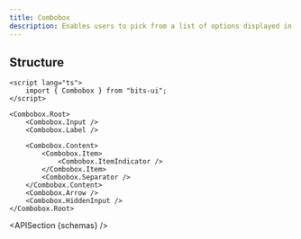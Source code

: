 ```yaml
---
title: Combobox
description: Enables users to pick from a list of options displayed in a dropdown.
---
```


<script>
	import { APISection, ComponentPreview, ComboboxDemo } from '@/components'
	export let schemas;
</script>

<ComponentPreview name="combobox-demo" comp="combobox">

<ComboboxDemo slot="preview" />

</ComponentPreview>

## Structure

```svelte
<script lang="ts">
	import { Combobox } from "bits-ui";
</script>

<Combobox.Root>
	<Combobox.Input />
	<Combobox.Label />

	<Combobox.Content>
		<Combobox.Item>
			<Combobox.ItemIndicator />
		</Combobox.Item>
		<Combobox.Separator />
	</Combobox.Content>
	<Combobox.Arrow />
	<Combobox.HiddenInput />
</Combobox.Root>
```

<APISection {schemas} />

